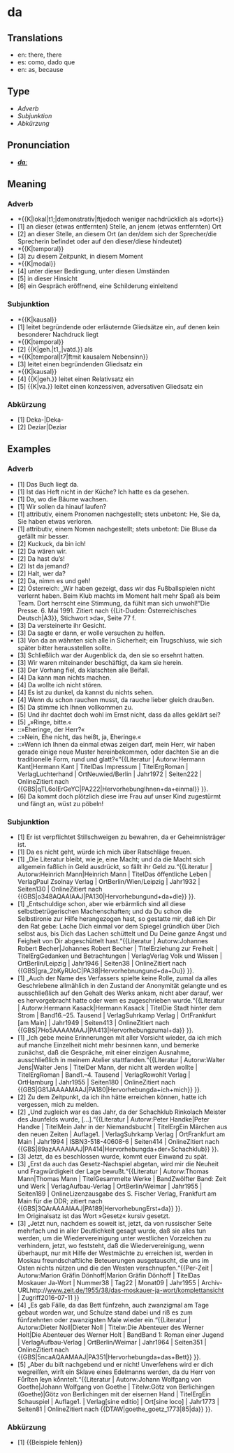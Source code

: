 # da
## Translations
- en: there, there
- es: como, dado que
- en: as, because
## Type
- _Adverb_
- _Subjunktion_
- _Abkürzung_
## Pronunciation
- **_[daː](https://commons.wikimedia.org/wiki/File:De-da.ogg)_**
## Meaning
### Adverb
- *{{K|lokal|t1;|demonstrativ|ftjedoch weniger nachdrücklich als »dort«}}
- [1] an dieser (etwas entfernten) Stelle, an jenem (etwas entfernten) Ort
- [2] an dieser Stelle, an diesem Ort (an der/dem sich der Sprecher/die Sprecherin befindet oder auf den dieser/diese hindeutet)
- *{{K|temporal}}
- [3] zu diesem Zeitpunkt, in diesem Moment
- *{{K|modal}}
- [4] unter dieser Bedingung, unter diesen Umständen
- [5] in dieser Hinsicht
- [6] ein Gespräch eröffnend, eine Schilderung einleitend
### Subjunktion
- *{{K|kausal}}
- [1] leitet begründende oder erläuternde Gliedsätze ein, auf denen kein besonderer Nachdruck liegt
- *{{K|temporal}}
- [2] {{K|geh.|t1_|vatd.}} als
- *{{K|temporal|t7|ftmit kausalem Nebensinn}}
- [3] leitet einen begründenden Gliedsatz ein
- *{{K|kausal}}
- [4] {{K|geh.}} leitet einen Relativsatz ein
- [5] {{K|va.}} leitet einen konzessiven, adversativen Gliedsatz ein
### Abkürzung
- [1] Deka-|Deka-
- [2] Deziar|Deziar
## Examples
### Adverb
- [1] Das Buch liegt da.
- [1] Ist das Heft nicht in der Küche? Ich hatte es da gesehen.
- [1] Da, wo die Bäume wachsen.
- [1] Wir sollen da hinauf laufen?
- [1] attributiv, einem Pronomen nachgestellt; stets unbetont: He, Sie da, Sie haben etwas verloren.
- [1] attributiv, einem Nomen nachgestellt; stets unbetont: Die Bluse da gefällt mir besser.
- [2] Kuckuck, da bin ich!
- [2] Da wären wir.
- [2] Da hast du’s!
- [2] Ist da jemand?
- [2] Halt, wer da?
- [2] Da, nimm es und geh!
- [2] Österreich: „Wir haben gezeigt, dass wir das Fußballspielen nicht verlernt haben. Beim Klub machts im Moment halt mehr Spaß als beim Team. Dort herrscht eine Stimmung, da fühlt man sich unwohl!“<ref>Die Presse. 6. Mai 1991. Zitiert nach {{Lit-Duden: Österreichisches Deutsch|A3}}, Stichwort »da«, Seite 77&nbsp;f.</ref>
- [3] Da versteinerte ihr Gesicht.
- [3] Da sagte er dann, er wolle versuchen zu helfen.
- [3] Von da an wähnten sich alle in Sicherheit; ein Trugschluss, wie sich später bitter herausstellen sollte.
- [3] Schließlich war der Augenblick da, den sie so ersehnt hatten.
- [3] Wir waren miteinander beschäftigt, da kam sie herein.
- [3] Der Vorhang fiel, da klatschten alle Beifall.
- [4] Da kann man nichts machen.
- [4] Da wollte ich nicht stören.
- [4] Es ist zu dunkel, da kannst du nichts sehen.
- [4] Wenn du schon rauchen musst, da rauche lieber gleich draußen.
- [5] Da stimme ich Ihnen vollkommen zu.
- [5] Und ihr dachtet doch wohl im Ernst nicht, dass da alles geklärt sei?
- [5] „»Ringe, bitte.«
- ::»Eheringe, der Herr?«
- ::»Nein, Ehe nicht, das heißt, ja, Eheringe.«
- ::»Wenn ich Ihnen da einmal etwas zeigen darf, mein Herr, wir haben gerade einige neue Muster hereinbekommen, oder dachten Sie an die traditionelle Form, rund und glatt?«“<ref>{{Literatur | Autorw:Hermann Kant|Hermann Kant | TitelDas Impressum | TitelErgRoman | VerlagLuchterhand | OrtNeuwied/Berlin | Jahr1972 | Seiten222 | OnlineZitiert nach {{GBS|qTL6oIErGeYC|PA222|HervorhebungIhnen+da+einmal}} }}.</ref>
- [6] Da kommt doch plötzlich diese irre Frau auf unser Kind zugestürmt und fängt an, wüst zu pöbeln!
### Subjunktion
- [1] Er ist verpflichtet Stillschweigen zu bewahren, da er Geheimnisträger ist.
- [1] Da es nicht geht, würde ich mich über Ratschläge freuen.
- [1] „Die Literatur bleibt, wie je, eine Macht; und da die Macht sich allgemein faßlich in Geld ausdrückt, so fällt ihr Geld zu.“<ref>{{Literatur | Autorw:Heinrich Mann|Heinrich Mann | TitelDas öffentliche Leben | VerlagPaul Zsolnay Verlag | OrtBerlin/Wien/Leipzig | Jahr1932 | Seiten130 | OnlineZitiert nach {{GBS|o348AQAAIAAJ|PA130|Hervorhebungund+da+die}} }}.</ref>
- [1] „Entschuldige schon, aber wie erbärmlich sind all diese selbstbetrügerischen Machenschaften; und da Du schon die Selbstironie zur Hilfe herangezogen hast, so gestatte mir, daß ich Dir den Rat gebe: Lache Dich einmal vor dem Spiegel gründlich über Dich selbst aus, bis Dich das Lachen schüttelt und Du Deine ganze Angst und Feigheit von Dir abgeschüttelt hast.“<ref>{{Literatur | Autorw:Johannes Robert Becher|Johannes Robert Becher | TitelErziehung zur Freiheit | TitelErgGedanken und Betrachtungen | VerlagVerlag Volk und Wissen | OrtBerlin/Leipzig | Jahr1946 | Seiten38 | OnlineZitiert nach {{GBS|gra_2bKyRUoC|PA38|Hervorhebnungund+da+Du}} }}.</ref>
- [1] „Auch der Name des Verfassers spielte keine Rolle, zumal da alles Geschriebene allmählich in den Zustand der Anonymität gelangte und es ausschließlich auf den Gehalt des Werks ankam, nicht aber darauf, wer es hervorgebracht hatte oder wem es zugeschrieben wurde.“<ref>{{Literatur | Autorw:Hermann Kasack|Hermann Kasack | TitelDie Stadt hinter dem Strom | Band16.–25. Tausend | VerlagSuhrkamp Verlag | OrtFrankfurt [am Main] | Jahr1949 | Seiten413 | OnlineZitiert nach {{GBS|7Ho5AAAAMAAJ|PA413|Hervorhebungzumal+da}} }}.</ref>
- [1] „Ich gebe meine Erinnerungen mit aller Vorsicht wieder, da ich mich auf manche Einzelheit nicht mehr besinnen kann, und bemerke zunächst, daß die Gespräche, mit einer einzigen Ausnahme, ausschließlich in meinem Atelier stattfanden.“<ref>{{Literatur | Autorw:Walter Jens|Walter Jens | TitelDer Mann, der nicht alt werden wollte | TitelErgRoman | Band1.–4. Tausend | VerlagRowohlt Verlag | OrtHamburg | Jahr1955 | Seiten180 | OnlineZitiert nach {{GBS|G81JAAAAMAAJ|PA180|Hervorhebungda+ich+mich}} }}.</ref>
- [2] Zu dem Zeitpunkt, da ich ihn hätte erreichen können, hatte ich vergessen, mich zu melden.
- [2] „Und zugleich war es das Jahr, da der Schachklub Rinkolach Meister des Jaunfelds wurde, […].“<ref>{{Literatur | Autorw:Peter Handke|Peter Handke | TitelMein Jahr in der Niemandsbucht | TitelErgEin Märchen aus den neuen Zeiten | Auflage1. | VerlagSuhrkamp Verlag | OrtFrankfurt am Main | Jahr1994 | ISBN3-518-40608-6 | Seiten414 | OnlineZitiert nach {{GBS|89azAAAAIAAJ|PA414|Hervorhebungda+der+Schachklub}} }}.</ref>
- [3] Jetzt, da es beschlossen wurde, kommt euer Einwand zu spät.
- [3] „Erst da auch das Gesetz-Nachspiel abgetan, wird mir die Neuheit und Fragwürdigkeit der Lage bewußt.“<ref>{{Literatur | Autorw:Thomas Mann|Thomas Mann | TitelGesammelte Werke | BandZwölfter Band: Zeit und Werk | VerlagAufbau-Verlag | OrtBerlin/Weimar | Jahr1955 | Seiten189 | OnlineLizenzausgabe des S. Fischer Verlag, Frankfurt am Main für die DDR; zitiert nach {{GBS|3QArAAAAIAAJ|PA189|HervorhebungErst+da}} }}.<br />Im Originalsatz ist das Wort »Gesetz« kursiv gesetzt.</ref>
- [3] „Jetzt nun, nachdem es soweit ist, jetzt, da von russischer Seite mehrfach und in aller Deutlichkeit gesagt wurde, daß sie alles tun werden, um die Wiedervereinigung unter westlichen Vorzeichen zu verhindern, jetzt, wo feststeht, daß die Wiedervereinigung, wenn überhaupt, nur mit Hilfe der Westmächte zu erreichen ist, werden in Moskau freundschaftliche Beteuerungen ausgetauscht, die uns im Osten nichts nützen und die den Westen verschnupfen.“<ref>{{Per-Zeit | Autorw:Marion Gräfin Dönhoff|Marion Gräfin Dönhoff | TitelDas Moskauer Ja-Wort | Nummer38 | Tag22 | Monat09 | Jahr1955 | Archiv-URLhttp://www.zeit.de/1955/38/das-moskauer-ja-wort/komplettansicht | Zugriff2016-07-11 }}</ref>
- [4] „Es gab Fälle, da das Bett fünfzehn, auch zwanzigmal am Tage gebaut worden war, und Schulze stand dabei und riß es zum fünfzehnten oder zwanzigsten Male wieder ein.“<ref>{{Literatur | Autorw:Dieter Noll|Dieter Noll | Titelw:Die Abenteuer des Werner Holt|Die Abenteuer des Werner Holt | BandBand 1: Roman einer Jugend | VerlagAufbau-Verlag | OrtBerlin/Weimar | Jahr1964 | Seiten351 | OnlineZitiert nach {{GBS|5ncaAQAAMAAJ|PA351|Hervorhebungda+das+Bett}} }}.</ref>
- [5] „Aber du biſt nachgebend und er nicht! Unverſehens wird er dich wegreiſſen, wirſt ein Sklave eines Edelmanns werden, da du Herr von Fuͤrſten ſeyn koͤnnteſt.“<ref>{{Literatur | Autorw:Johann Wolfgang von Goethe|Johann Wolfgang von Goethe | Titelw:Götz von Berlichingen (Goethe)|Götz von Berlichingen mit der eisernen Hand | TitelErgEin Schauspiel | Auflage1. | Verlag[sine editio] | Ort[sine loco] | Jahr1773 | Seiten81 | OnlineZitiert nach {{DTAW|goethe_goetz_1773|85|da}} }}.</ref>
### Abkürzung
- [1] {{Beispiele fehlen}}
